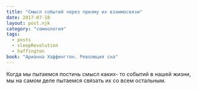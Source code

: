 ```yaml
---
title: "Смысл событий через призму их взаимосвязи"
date: 2017-07-18
layout: post.njk
category: "сомнология"
tags:
  - posts
  - sleepRevolution
  - haffington
book: "Арианна Хаффингтон. Революция сна"
---
```


Когда мы пытаемся постичь смысл каких- то событий в нашей жизни, мы на самом деле пытаемся связать их со всем остальным.
